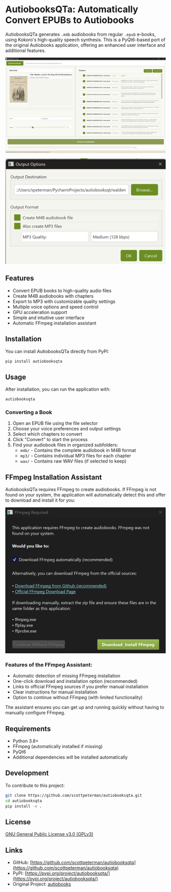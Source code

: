 # AutiobooksQTa: Automatically Convert EPUBs to Autiobooks

AutiobooksQTa generates `.m4b` audiobooks from regular `.epub` e-books, using Kokoro's high-quality speech synthesis. This is a PyQt6-based port of the original Autiobooks application, offering an enhanced user interface and additional features.

![AutiobooksQT Interface](https://raw.githubusercontent.com/scottpeterman/autiobooksqta/refs/heads/main/screenshots/app.png)

![AutiobooksQT Interface](https://raw.githubusercontent.com/scottpeterman/autiobooksqta/refs/heads/main/screenshots/options.png)

## Features

- Convert EPUB books to high-quality audio files
- Create M4B audiobooks with chapters
- Export to MP3 with customizable quality settings
- Multiple voice options and speed control
- GPU acceleration support
- Simple and intuitive user interface
- Automatic FFmpeg installation assistant

## Installation

You can install AutiobooksQTa directly from PyPI:

```bash
pip install autiobooksqta
```

## Usage

After installation, you can run the application with:

```bash
autiobooksqta
```

### Converting a Book

1. Open an EPUB file using the file selector
2. Choose your voice preferences and output settings
3. Select which chapters to convert
4. Click "Convert" to start the process
5. Find your audiobook files in organized subfolders:
   - `m4b/` - Contains the complete audiobook in M4B format
   - `mp3/` - Contains individual MP3 files for each chapter
   - `wav/` - Contains raw WAV files (if selected to keep)

## FFmpeg Installation Assistant

AutiobooksQTa requires FFmpeg to create audiobooks. If FFmpeg is not found on your system, the application will automatically detect this and offer to download and install it for you:

![FFmpeg Installation Assistant](https://raw.githubusercontent.com/scottpeterman/autiobooksqta/refs/heads/main/screenshots/ffmpeg.png)

### Features of the FFmpeg Assistant:

- Automatic detection of missing FFmpeg installation
- One-click download and installation option (recommended)
- Links to official FFmpeg sources if you prefer manual installation
- Clear instructions for manual installation
- Option to continue without FFmpeg (with limited functionality)

The assistant ensures you can get up and running quickly without having to manually configure FFmpeg.

## Requirements

- Python 3.8+
- FFmpeg (automatically installed if missing)
- PyQt6
- Additional dependencies will be installed automatically

## Development

To contribute to this project:

```bash
git clone https://github.com/scottpeterman/autiobooksqta.git
cd autiobooksqta
pip install -e .
```

## License

[GNU General Public License v3.0 (GPLv3)](LICENSE)

## Links

- GitHub: [https://github.com/scottpeterman/autiobooksqta](https://github.com/scottpeterman/autiobooksqta)
- PyPI: [https://pypi.org/project/autiobooksqta/](https://pypi.org/project/autiobooksqta/)
- Original Project: [autiobooks](https://github.com/plusuncold/autiobooks)